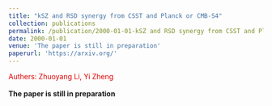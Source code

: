 ```yaml
---
title: "kSZ and RSD synergy from CSST and Planck or CMB-S4"
collection: publications
permalink: /publication/2000-01-01-kSZ and RSD synergy from CSST and Planck or CMB-S4
date: 2000-01-01
venue: 'The paper is still in preparation'
paperurl: 'https://arxiv.org/'
---
```

<font color="#dd0000">Authers: Zhuoyang Li, Yi Zheng </font><br />  
**The paper is still in preparation**



